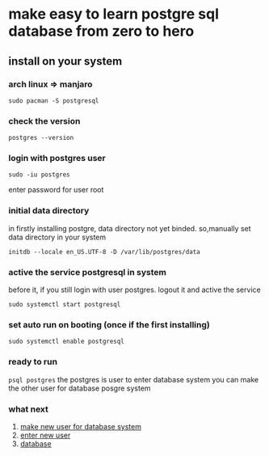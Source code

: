 # make easy to learn postgre sql database from zero to hero

## install on your system
### arch linux => manjaro
`sudo pacman -S postgresql`

### check the version
`postgres --version`

### login with postgres user
```
sudo -iu postgres
```
enter password for user root

### initial data directory
in firstly installing postgre, data directory not yet binded.
so,manually set data directory in your system
```
initdb --locale en_US.UTF-8 -D /var/lib/postgres/data
```
### active the service postgresql in system
before it, if you still login with user postgres. logout it
and active the service
```
sudo systemctl start postgresql
```
### set auto run on booting (once if the first installing)
`sudo systemctl enable postgresql`

### ready to run
```psql postgres```
the postgres is user to enter database system
you can make the other user for database posgre system

### what next
1. [make new user for database system](https://github.com/hdinjos/initial-postgres/tree/master/add-new-user)
2. [enter new user](https://github.com/hdinjos/initial-postgres/tree/master/enter-new-user)
3. [database](https://github.com/hdinjos/initial-postgres/tree/master/database)
